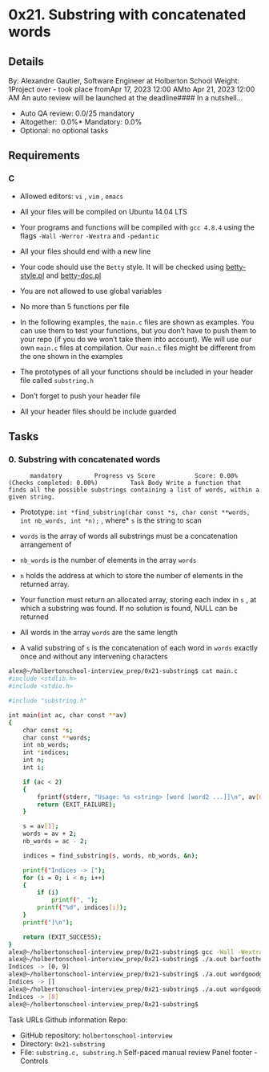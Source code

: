 # 0x21. Substring with concatenated words
## Details
 By: Alexandre Gautier, Software Engineer at Holberton School Weight: 1Project over - took place fromApr 17, 2023 12:00 AMto Apr 21, 2023 12:00 AM An auto review will be launched at the deadline#### In a nutshell…
* Auto QA review:          0.0/25 mandatory      
* Altogether:         0.0%* Mandatory: 0.0%
* Optional: no optional tasks

## Requirements
### C
* Allowed editors:  ` vi ` ,  ` vim ` ,  ` emacs ` 
* All your files will be compiled on Ubuntu 14.04 LTS
* Your programs and functions will be compiled with  ` gcc 4.8.4 `  using the flags  ` -Wall `  ` -Werror `  ` -Wextra `  and  ` -pedantic ` 
* All your files should end with a new line
* Your code should use the  ` Betty `  style. It will be checked using [betty-style.pl](https://github.com/hs-hq/Betty/blob/master/betty-style.pl) 
 and [betty-doc.pl](https://github.com/hs-hq/Betty/blob/master/betty-doc.pl) 

* You are not allowed to use global variables
* No more than 5 functions per file
* In the following examples, the  ` main.c `  files are shown as examples. You can use them to test your functions, but you don’t have to push them to your repo (if you do we won’t take them into account). We will use our own  ` main.c `  files at compilation. Our  ` main.c `  files might be different from the one shown in the examples
* The prototypes of all your functions should be included in your header file called  ` substring.h ` 
* Don’t forget to push your header file
* All your header files should be include guarded
## Tasks
### 0. Substring with concatenated words
          mandatory         Progress vs Score           Score: 0.00% (Checks completed: 0.00%)         Task Body Write a function that finds all the possible substrings containing a list of words, within a given string.
* Prototype:  ` int *find_substring(char const *s, char const **words, int nb_words, int *n); ` , where*  ` s `  is the string to scan
*  ` words `  is the array of words all substrings must be a concatenation arrangement of
*  ` nb_words `  is the number of elements in the array  ` words ` 
*  ` n `  holds the address at which to store the number of elements in the returned array.

* Your function must return an allocated array, storing each index in  ` s ` , at which a substring was found. If no solution is found, NULL can be returned
* All words in the array  ` words `  are the same length
* A valid substring of  ` s `  is the concatenation of each word in  ` words `  exactly once and without any intervening characters
```bash
alex@~/holbertonschool-interview_prep/0x21-substring$ cat main.c
#include <stdlib.h>
#include <stdio.h>

#include "substring.h"

int main(int ac, char const **av)
{
    char const *s;
    char const **words;
    int nb_words;
    int *indices;
    int n;
    int i;

    if (ac < 2)
    {
        fprintf(stderr, "Usage: %s <string> [word [word2 ...]]\n", av[0]);
        return (EXIT_FAILURE);
    }

    s = av[1];
    words = av + 2;
    nb_words = ac - 2;

    indices = find_substring(s, words, nb_words, &n);

    printf("Indices -> [");
    for (i = 0; i < n; i++)
    {
        if (i)
            printf(", ");
        printf("%d", indices[i]);
    }
    printf("]\n");

    return (EXIT_SUCCESS);
}
alex@~/holbertonschool-interview_prep/0x21-substring$ gcc -Wall -Wextra -Werror -pedantic main.c substring.c
alex@~/holbertonschool-interview_prep/0x21-substring$ ./a.out barfoothefoobarman foo bar
Indices -> [0, 9]
alex@~/holbertonschool-interview_prep/0x21-substring$ ./a.out wordgoodgoodgoodbestword word good best word
Indices -> []
alex@~/holbertonschool-interview_prep/0x21-substring$ ./a.out wordgoodgoodgoodbestword word good best good
Indices -> [8]
alex@~/holbertonschool-interview_prep/0x21-substring$

```
 Task URLs  Github information Repo:
* GitHub repository:  ` holbertonschool-interview ` 
* Directory:  ` 0x21-substring ` 
* File:  ` substring.c, substring.h ` 
 Self-paced manual review  Panel footer - Controls 
